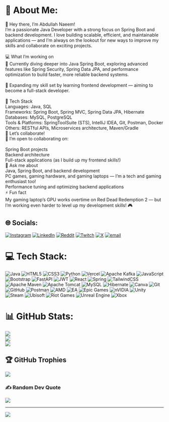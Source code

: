 # 💫 About Me:
👋 Hey there, I’m Abdullah Naeem!<br>I’m a passionate Java Developer with a strong focus on Spring Boot and backend development. I love building scalable, efficient, and maintainable applications — and I’m always on the lookout for new ways to improve my skills and collaborate on exciting projects.<br><br>💻 What I’m working on<br>🔭 Currently diving deeper into Java Spring Boot, exploring advanced features like Spring Security, Spring Data JPA, and performance optimization to build faster, more reliable backend systems.<br><br>🌱 Expanding my skill set by learning frontend development — aiming to become a full-stack developer.<br><br>🔧 Tech Stack<br>Languages: Java, SQL<br>Frameworks: Spring Boot, Spring MVC, Spring Data JPA, Hibernate<br>Databases: MySQL, PostgreSQL<br>Tools & Platforms: SpringToolSuite (STS), IntelliJ IDEA, Git, Postman, Docker<br>Others: RESTful APIs, Microservices architecture, Maven/Gradle<br>🤝 Let’s collaborate!<br>👯 I’m open to collaborating on:<br><br>Spring Boot projects<br>Backend architecture<br>Full-stack applications (as I build up my frontend skills!)<br>💬 Ask me about<br>Java, Spring Boot, and backend development<br>PC games, gaming hardware, and gaming laptops — I’m a tech and gaming enthusiast too!<br>Performance tuning and optimizing backend applications<br>⚡ Fun fact<br>My gaming laptop’s GPU works overtime on Red Dead Redemption 2 — but I’m working even harder to level up my development skills! 🎮


## 🌐 Socials:
[![Instagram](https://img.shields.io/badge/Instagram-%23E4405F.svg?logo=Instagram&logoColor=white)](https://instagram.com/abdullah_naeem76) [![LinkedIn](https://img.shields.io/badge/LinkedIn-%230077B5.svg?logo=linkedin&logoColor=white)](https://www.linkedin.com/in/abdullahnaeem01) [![Reddit](https://img.shields.io/badge/Reddit-%23FF4500.svg?logo=Reddit&logoColor=white)](https://reddit.com/user/_Abdullah_Naeem_) [![Twitch](https://img.shields.io/badge/Twitch-%239146FF.svg?logo=Twitch&logoColor=white)](https://twitch.tv/kevinsama11_) [![X](https://img.shields.io/badge/X-black.svg?logo=X&logoColor=white)](https://x.com/@AbdullahNaeem) [![email](https://img.shields.io/badge/Email-D14836?logo=gmail&logoColor=white)](mailto:naeemabdullah215@gmail.com) 

# 💻 Tech Stack:
![Java](https://img.shields.io/badge/java-%23ED8B00.svg?style=for-the-badge&logo=openjdk&logoColor=white) ![HTML5](https://img.shields.io/badge/html5-%23E34F26.svg?style=for-the-badge&logo=html5&logoColor=white) ![CSS3](https://img.shields.io/badge/css3-%231572B6.svg?style=for-the-badge&logo=css3&logoColor=white) ![Python](https://img.shields.io/badge/python-3670A0?style=for-the-badge&logo=python&logoColor=ffdd54) ![Vercel](https://img.shields.io/badge/vercel-%23000000.svg?style=for-the-badge&logo=vercel&logoColor=white) ![Apache Kafka](https://img.shields.io/badge/Apache%20Kafka-000?style=for-the-badge&logo=apachekafka) ![JavaScript](https://img.shields.io/badge/javascript-%23323330.svg?style=for-the-badge&logo=javascript&logoColor=%23F7DF1E) ![Bootstrap](https://img.shields.io/badge/bootstrap-%238511FA.svg?style=for-the-badge&logo=bootstrap&logoColor=white) ![FastAPI](https://img.shields.io/badge/FastAPI-005571?style=for-the-badge&logo=fastapi) ![JWT](https://img.shields.io/badge/JWT-black?style=for-the-badge&logo=JSON%20web%20tokens) ![React](https://img.shields.io/badge/react-%2320232a.svg?style=for-the-badge&logo=react&logoColor=%2361DAFB) ![Spring](https://img.shields.io/badge/spring-%236DB33F.svg?style=for-the-badge&logo=spring&logoColor=white) ![TailwindCSS](https://img.shields.io/badge/tailwindcss-%2338B2AC.svg?style=for-the-badge&logo=tailwind-css&logoColor=white) ![Apache Maven](https://img.shields.io/badge/Apache%20Maven-C71A36?style=for-the-badge&logo=Apache%20Maven&logoColor=white) ![Apache Tomcat](https://img.shields.io/badge/apache%20tomcat-%23F8DC75.svg?style=for-the-badge&logo=apache-tomcat&logoColor=black) ![MySQL](https://img.shields.io/badge/mysql-4479A1.svg?style=for-the-badge&logo=mysql&logoColor=white) ![Hibernate](https://img.shields.io/badge/Hibernate-59666C?style=for-the-badge&logo=Hibernate&logoColor=white) ![Canva](https://img.shields.io/badge/Canva-%2300C4CC.svg?style=for-the-badge&logo=Canva&logoColor=white) ![Git](https://img.shields.io/badge/git-%23F05033.svg?style=for-the-badge&logo=git&logoColor=white) ![GitHub](https://img.shields.io/badge/github-%23121011.svg?style=for-the-badge&logo=github&logoColor=white) ![Postman](https://img.shields.io/badge/Postman-FF6C37?style=for-the-badge&logo=postman&logoColor=white) ![AMD](https://img.shields.io/badge/AMD-%23000000.svg?style=for-the-badge&logo=amd&logoColor=white) ![EA](https://img.shields.io/badge/ea-%23000000.svg?style=for-the-badge&logo=ea&logoColor=white) ![Epic Games](https://img.shields.io/badge/epicgames-%23313131.svg?style=for-the-badge&logo=epicgames&logoColor=white) ![nVIDIA](https://img.shields.io/badge/nVIDIA-%2376B900.svg?style=for-the-badge&logo=nVIDIA&logoColor=white) ![Unity](https://img.shields.io/badge/unity-%23000000.svg?style=for-the-badge&logo=unity&logoColor=white) ![Steam](https://img.shields.io/badge/steam-%23000000.svg?style=for-the-badge&logo=steam&logoColor=white) ![Ubisoft](https://img.shields.io/badge/Ubisoft-%23F5F5F5.svg?style=for-the-badge&logo=Ubisoft&logoColor=black) ![Riot Games](https://img.shields.io/badge/riotgames-D32936.svg?style=for-the-badge&logo=riotgames&logoColor=white) ![Unreal Engine](https://img.shields.io/badge/unrealengine-%23313131.svg?style=for-the-badge&logo=unrealengine&logoColor=white) ![Xbox](https://img.shields.io/badge/xbox-%23107C10.svg?style=for-the-badge&logo=xbox&logoColor=white)
# 📊 GitHub Stats:
![](https://github-readme-stats.vercel.app/api?username=abdullah215-tech&theme=dark&hide_border=false&include_all_commits=true&count_private=true)<br/>
![](https://nirzak-streak-stats.vercel.app/?user=abdullah215-tech&theme=dark&hide_border=false)<br/>
![](https://github-readme-stats.vercel.app/api/top-langs/?username=abdullah215-tech&theme=dark&hide_border=false&include_all_commits=true&count_private=true&layout=compact)

## 🏆 GitHub Trophies
![](https://github-profile-trophy.vercel.app/?username=abdullah215-tech&theme=dark&no-frame=false&no-bg=false&margin-w=4)

### ✍️ Random Dev Quote
![](https://quotes-github-readme.vercel.app/api?type=horizontal&theme=radical)

---
[![](https://visitcount.itsvg.in/api?id=abdullah215-tech&icon=0&color=0)](https://visitcount.itsvg.in)

<!-- Proudly created with GPRM ( https://gprm.itsvg.in ) -->
